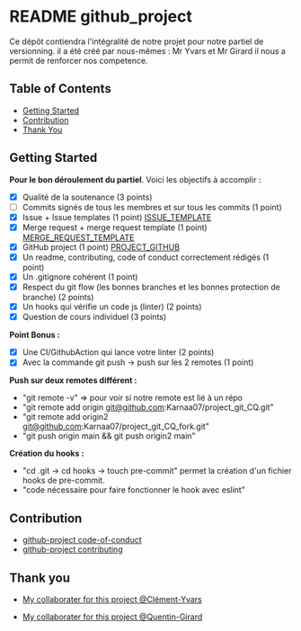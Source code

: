 # README github_project

Ce dépôt contiendra l'intégralité de notre projet pour notre partiel de versionning. il a été créé par nous-mêmes : Mr Yvars et Mr Girard il nous a permit de renforcer nos competence.

## Table of Contents
- [Getting Started](#getting-started)
- [Contribution](#contribution)
- [Thank You](#thank-you)


## Getting Started

**Pour le bon déroulement du partiel**. Voici les objectifs à accomplir :
- [X] Qualité de la soutenance (3 points) 
- [ ] Commits signés de tous les membres et sur tous les commits (1 point) 
- [X] Issue + Issue templates (1 point) [ISSUE_TEMPLATE](.github/ISSUE_TEMPLATE)
- [X] Merge request + merge request template (1 point) [MERGE_REQUEST_TEMPLATE](.github/pull_request_template.md)
- [X] GitHub project (1 point) [PROJECT_GITHUB](https://github.com/users/Karnaa07/projects/1)
- [X] Un readme, contributing, code of conduct correctement rédigés (1 point)
- [X] Un .gitignore cohérent (1 point)
- [X] Respect du git flow (les bonnes branches et les bonnes protection de branche) (2 points)
- [X] Un hooks qui vérifie un code js (linter) (2 points)
- [X] Question de cours individuel (3 points)

**Point Bonus :**
- [X] Une CI/GithubAction qui lance votre linter (2 points) 
- [X] Avec la commande git push -> push sur les 2 remotes (1 point) 

**Push sur deux remotes différent :**
- "git remote -v" => pour voir si notre remote est lié à un répo
- "git remote add origin git@github.com:Karnaa07/project_git_CQ.git"
- "git remote add origin2 git@github.com:Karnaa07/project_git_CQ_fork.git"
- "git push origin main && git push origin2 main"

**Création du hooks :**
- "cd .git -> cd hooks -> touch pre-commit" permet la création d'un fichier hooks de pre-commit.
- "code nécessaire pour faire fonctionner le hook avec eslint" 

## Contribution
- [github-project code-of-conduct](CODE_OF_CONDUCT.md)
- [github-project contributing](CONTRIBUTING.md)

## Thank you
- [My collaborater for this project @Clément-Yvars](https://github.com/clement-Yvars)

- [My collaborater for this project @Quentin-Girard](https://github.com/Karnaa07)





